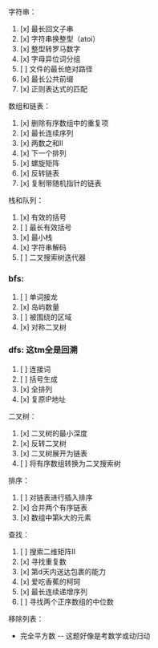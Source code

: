 字符串：
1. [x] 最长回文子串
2. [x] 字符串换整型（atoi）
3. [x] 整型转罗马数字
4. [x] 字母异位词分组
5. [ ] 文件的最长绝对路径
6. [x] 最长公共前缀
7. [x] 正则表达式的匹配

数组和链表：
1. [x] 删除有序数组中的重复项
2. [x] 最长连续序列
3. [x] 两数之和II
4. [x] 下一个排列
5. [x] 螺旋矩阵
6. [x] 反转链表
7. [x] 复制带随机指针的链表

栈和队列：
1. [x] 有效的括号
2. [ ] 最长有效括号
3. [x] 最小栈
4. [x] 字符串解码
5. [ ] 二叉搜索树迭代器

### bfs:
1. [ ] 单词接龙
2. [x] 岛屿数量
3. [ ] 被围绕的区域
4. [x] 对称二叉树

### dfs: 这tm全是回溯
1. [ ] 连接词
2. [ ] 括号生成
3. [x] 全排列
4. [x] 复原IP地址

二叉树：
1. [x] 二叉树的最小深度
2. [x] 反转二叉树
3. [x] 二叉树展开为链表
4. [ ] 将有序数组转换为二叉搜索树

排序：
1. [ ] 对链表进行插入排序
2. [x] 合并两个有序链表
3. [x] 数组中第k大的元素

查找：
1. [ ] 搜索二维矩阵II
2. [x] 寻找重复数
3. [x] 第d天内送达包裹的能力
4. [x] 爱吃香蕉的柯珂
5. [x] 最长连续递增序列
6. [ ] 寻找两个正序数组的中位数

移除列表：
- 完全平方数 -- 这题好像是考数学或动归动